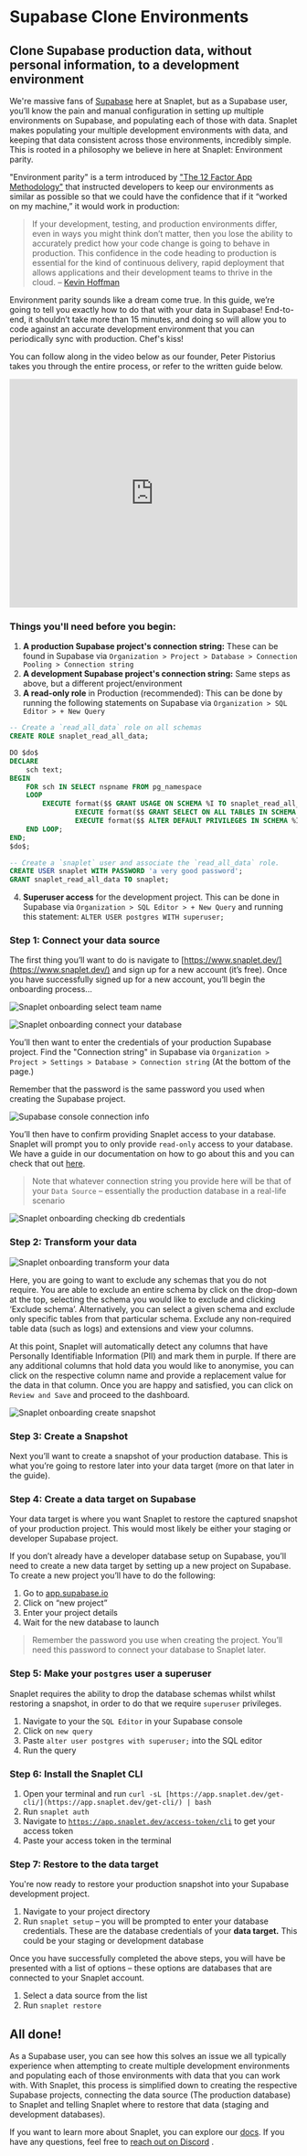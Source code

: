 # Supabase Clone Environments

## Clone Supabase production data, without personal information, to a development environment

We're massive fans of [Supabase](https://supabase.com/) here at Snaplet, but as a Supabase user, you’ll know the pain and manual configuration in setting up multiple environments on Supabase, and populating each of those with data. Snaplet makes populating your multiple development environments with data, and keeping that data consistent across those environments, incredibly simple. This is rooted in a philosophy we believe in here at Snaplet: Environment parity.

"Environment parity" is a term introduced by ["The 12 Factor App Methodology"](https://12factor.net/dev-prod-parity) that instructed developers to keep our environments as similar as possible so that we could have the confidence that if it “worked on my machine,” it would work in production:

> If your development, testing, and production environments differ, even in ways you might think don’t matter, then you lose the ability to accurately predict how your code change is going to behave in production. This confidence in the code heading to production is essential for the kind of continuous delivery, rapid deployment that allows applications and their development teams to thrive in the cloud. – [Kevin Hoffman](https://www.oreilly.com/content/environment-parity-for-rapidly-deployed-cloud-native-apps/)

Environment parity sounds like a dream come true. In this guide, we’re going to tell you exactly how to do that with your data in Supabase! End-to-end, it shouldn’t take more than 15 minutes, and doing so will allow you to code against an accurate development environment that you can periodically sync with production. Chef's kiss!

You can follow along in the video below as our founder, Peter Pistorius takes you through the entire process, or refer to the written guide below.

<iframe src="https://www.youtube.com/embed/oPtMMhdhEP4?rel=0" frameborder="0" allow="accelerometer; autoplay; encrypted-media; gyroscope; picture-in-picture; modestbranding; showinfo=0" allowfullscreen width="100%" height="400px"></iframe>

### Things you'll need before you begin:
1. **A production Supabase project's connection string:** These can be found in Supabase via `Organization > Project > Database > Connection Pooling > Connection string`
2. **A development Supabase project's connection string:** Same steps as above, but a different project/environment
3. **A read-only role** in Production (recommended): This can be done by running the following statements on Supabase via `Organization > SQL Editor > + New Query`

```sql
-- Create a `read_all_data` role on all schemas
CREATE ROLE snaplet_read_all_data;

DO $do$
DECLARE
    sch text;
BEGIN
    FOR sch IN SELECT nspname FROM pg_namespace
    LOOP
        EXECUTE format($$ GRANT USAGE ON SCHEMA %I TO snaplet_read_all_data $$, sch);
				EXECUTE format($$ GRANT SELECT ON ALL TABLES IN SCHEMA %I TO snaplet_read_all_data $$, sch);
				EXECUTE format($$ ALTER DEFAULT PRIVILEGES IN SCHEMA %I GRANT SELECT ON TABLES TO snaplet_read_all_data $$, sch);
    END LOOP;
END;
$do$;

-- Create a `snaplet` user and associate the `read_all_data` role.
CREATE USER snaplet WITH PASSWORD 'a very good password';
GRANT snaplet_read_all_data TO snaplet;
```
4. **Superuser access** for the development project. This can be done in Supabase via `Organization > SQL Editor > + New Query` and running this statement:
   `ALTER USER postgres WITH superuser;`

### Step 1: Connect your data source
The first thing you’ll want to do is navigate to [https://www.snaplet.dev/](https://www.snaplet.dev/) and sign up for a new account (it’s free). Once you have successfully signed up for a new account, you’ll begin the onboarding process...

![Snaplet onboarding select team name](../../static/screenshots/supabase-integration/onboarding_team_name.png)



![Snaplet onboarding connect your database](../../static/screenshots/supabase-integration/onboarding_connect_db.png)

You’ll then want to enter the credentials of your production Supabase project. Find the "Connection string" in Supabase via `Organization > Project > Settings > Database > Connection string` (At the bottom of the page.)

Remember that the password is the same password you used when creating the Supabase project.


![Supabase console connection info](../../static/screenshots/supabase-integration/supabase_connection_info.png)

You’ll then have to confirm providing Snaplet access to your database. Snaplet will prompt you to only provide `read-only` access to your database. We have a guide in our documentation on how to go about this and you can check that out [here](https://docs.snaplet.dev/postgresql/create-read-only-role).

> Note that whatever connection string you provide here will be that of your `Data Source` – essentially the production database in a real-life scenario


![Snaplet onboarding checking db credentials](../../static/screenshots/supabase-integration/onboarding_write_access.png)


### Step 2: Transform your data

![Snaplet onboarding transform your data](../../static/screenshots/supabase-integration/onboarding_transform_data.png)

Here, you are going to want to exclude any schemas that you do not require. You are able to exclude an entire schema by click on the drop-down at the top, selecting the schema you would like to exclude and clicking ‘Exclude schema’. Alternatively, you can select a given schema and exclude only specific tables from that particular schema. Exclude any non-required table data (such as logs) and extensions and view your columns. 

At this point, Snaplet will automatically detect any columns that have Personally Identifiable Information (PII) and mark them in purple. If there are any additional columns that hold data you would like to anonymise, you can click on the respective column name and provide a replacement value for the data in that column. Once you are happy and satisfied, you can click on `Review and Save`  and proceed to the dashboard.


![Snaplet onboarding create snapshot](../../static/screenshots/supabase-integration/onboarding_create_snapshot.png)

### Step 3: Create a Snapshot
Next you’ll want to create a snapshot of your production database. This is what you’re going to restore later into your data target (more on that later in the guide).

### Step 4: Create a data target on Supabase
Your data target is where you want Snaplet to restore the captured snapshot of your production project. This would most likely be either your staging or developer Supabase project.

If you don’t already have a developer database setup on Supabase, you’ll need to create a new data target by setting up a new project on Supabase. To create a new project you’ll have to do the following:

1. Go to [app.supabase.io](https://app.supabase.io)
2. Click on “new project”
3. Enter your project details
4. Wait for the new database to launch

> Remember the password you use when creating the project. You’ll need this password to connect your database to Snaplet later. 

### Step 5: Make your `postgres` user a superuser
Snaplet requires the ability to drop the database schemas whilst whilst restoring a snapshot, in order to do that we require `superuser` privileges.

1. Navigate to your the `SQL Editor` in your Supabase console
2. Click on `new query`
3. Paste `alter user postgres with superuser;` into the SQL editor
4. Run the query

### Step 6: Install the Snaplet CLI
1. Open your terminal and run `curl -sL [https://app.snaplet.dev/get-cli/](https://app.snaplet.dev/get-cli/) | bash`
2. Run `snaplet auth`
3. Navigate to [`https://app.snaplet.dev/access-token/cli`](https://app.snaplet.dev/access-token/cli) to get your access token
4. Paste your access token in the terminal

### Step 7: Restore to the data target
You're now ready to restore your production snapshot into your Supabase development project.

1. Navigate to your project directory
2. Run `snaplet setup` – you will be prompted to enter your database credentials. These are the database credentials of your **data target.** This could be your staging or development database

Once you have successfully completed the above steps, you will have be presented with a list of options – these options are databases that are connected to your Snaplet account.

1. Select a data source from the list
2. Run `snaplet restore`


## All done!

As a Supabase user, you can see how this solves an issue we all typically experience when attempting to create multiple development environments and populating each of those environments with data that you can work with. With Snaplet, this process is simplified down to creating the respective Supabase projects, connecting the data source (The production database) to Snaplet and telling Snaplet where to restore that data (staging and development databases).


If you want to learn more about Snaplet, you can explore our [docs](https://docs.snaplet.dev/). If you have any questions, feel free to [reach out on Discord](https://discord.com/invite/6HUuajc866) .




